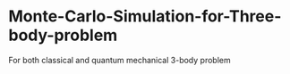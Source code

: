 # Monte-Carlo-Simulation-for-Three-body-problem
For both classical and quantum mechanical 3-body problem
